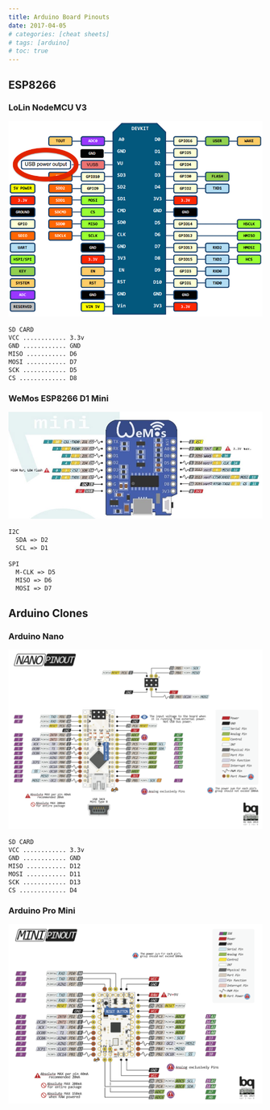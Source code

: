 ```yaml
---
title: Arduino Board Pinouts
date: 2017-04-05
# categories: [cheat sheets]
# tags: [arduino]
# toc: true
---
```


## ESP8266

### LoLin NodeMCU V3
<img src="./001.jpg" alt="">

```
SD CARD
VCC ............ 3.3v
GND ............ GND
MISO ........... D6
MOSI ........... D7
SCK ............ D5
CS ............. D8
```

### WeMos ESP8266 D1 Mini
<img src="./002.jpg" alt="">

```
I2C
  SDA => D2
  SCL => D1

SPI
  M-CLK => D5
  MISO => D6
  MOSI => D7
```

## Arduino Clones
### Arduino Nano
<img src="./003.png" alt="">

```
SD CARD
VCC ............ 3.3v
GND ............ GND
MISO ........... D12
MOSI ........... D11
SCK ............ D13
CS ............. D4
```

### Arduino Pro Mini
<img src="./004.png" alt="">

